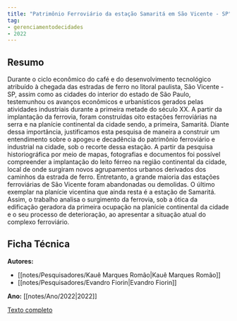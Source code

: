 ```yaml
---
title: "Patrimônio Ferroviário da estação Samaritá em São Vicente - SP"
tag:
- gerenciamentodecidades
- 2022
---
```


## Resumo

Durante o ciclo econômico do café e do desenvolvimento tecnológico atribuído à chegada das estradas de ferro no litoral paulista, São Vicente - SP, assim como as cidades do interior do estado de São Paulo, testemunhou os avanços econômicos e urbanísticos gerados pelas atividades industriais durante a primeira metade do século XX. A partir da implantação da ferrovia, foram construídas oito estações ferroviárias na serra e na planície continental da cidade sendo, a primeira, Samaritá. Diante dessa importância, justificamos esta pesquisa de maneira a construir um entendimento sobre o apogeu e decadência do patrimônio ferroviário e industrial na cidade, sob o recorte dessa estação. A partir da pesquisa historiográfica por meio de mapas, fotografias e documentos foi possível compreender a implantação do leito férreo na região continental da cidade, local de onde surgiram novos agrupamentos urbanos derivados dos caminhos da estrada de ferro. Entretanto, a grande maioria das estações ferroviárias de São Vicente foram abandonadas ou demolidas. O último exemplar na planície vicentina que ainda resta é a estação de Samaritá. Assim, o trabalho analisa o surgimento da ferrovia, sob a ótica da edificação geradora da primeira ocupação na planície continental da cidade e o seu processo de deterioração, ao apresentar a situação atual do complexo ferroviário.

## Ficha Técnica

**Autores:**
- [[notes/Pesquisadores/Kauê Marques Romão|Kauê Marques Romão]]
- [[notes/Pesquisadores/Evandro Fiorin|Evandro Fiorin]]

**Ano:** [[notes/Ano/2022|2022]]

[Texto completo](https://www.eventoanap.org/data/inscricoes/455/revisado_455_memoria_patrimonio_e_paisagem1658579117AvTOk9j146pdf.pdf)
